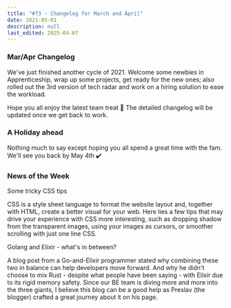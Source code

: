 ```yaml
---
title: "#73 - Changelog for March and April"
date: 2021-05-01
description: null
last_edited: 2025-04-07
---
```


### Mar/Apr Changelog

We've just finished another cycle of 2021. Welcome some newbies in Apprenticeship, wrap up some projects, get ready for the new ones; also rolled out the 3rd version of tech radar and work on a hiring solution to ease the workload.

Hope you all enjoy the latest team treat 🖤 The detailed changelog will be updated once we get back to work.

### A Holiday ahead

Nothing much to say except hoping you all spend a great time with the fam. We'll see you back by May 4th ✔️

### News of the Week

Some tricky CSS tips

CSS is a style sheet language to format the website layout and, together with HTML, create a better visual for your web. Here lies a few tips that may drive your experience with CSS more interesting, such as dropping shadow from the transparent images, using your images as cursors, or smoother scrolling with just one line CSS.

Golang and Elixir - what's in between?

A blog post from a Go-and-Elixir programmer stated why combining these two in balance can help developers move forward. And why he didn't choose to mix Rust - despite what people have been saying - with Elixir due to its rigid memory safety. Since our BE team is diving more and more into the three giants, I believe this blog can be a good help as Preslav (the blogger) crafted a great journey about it on his page.
